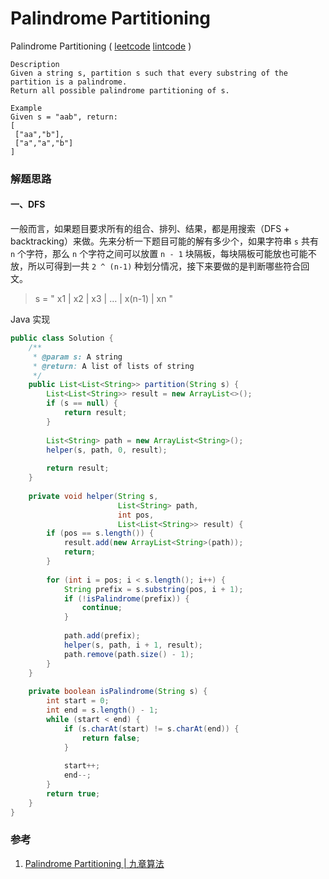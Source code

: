 #  Palindrome Partitioning

 Palindrome Partitioning  ( [leetcode]()  [lintcode]() )

 ```
Description
Given a string s, partition s such that every substring of the partition is a palindrome.
Return all possible palindrome partitioning of s.

Example
Given s = "aab", return:
[
  ["aa","b"],
  ["a","a","b"]
]
 ```

### 解题思路

#### 一、DFS

一般而言，如果题目要求所有的组合、排列、结果，都是用搜索（DFS + backtracking）来做。先来分析一下题目可能的解有多少个，如果字符串 `s` 共有 `n` 个字符，那么 `n` 个字符之间可以放置 `n - 1` 块隔板，每块隔板可能放也可能不放，所以可得到一共 `2 ^ (n-1)` 种划分情况，接下来要做的是判断哪些符合回文。

> s = " x1 | x2 | x3 | …  | x(n-1) | xn "

Java 实现

```java
public class Solution {
    /**
     * @param s: A string
     * @return: A list of lists of string
     */
    public List<List<String>> partition(String s) {
        List<List<String>> result = new ArrayList<>();
        if (s == null) {
            return result;
        }
        
        List<String> path = new ArrayList<String>();
        helper(s, path, 0, result);
        
        return result;
    }
    
    private void helper(String s, 
                        List<String> path, 
                        int pos,
                        List<List<String>> result) {
        if (pos == s.length()) {
            result.add(new ArrayList<String>(path));
            return;
        }          
        
        for (int i = pos; i < s.length(); i++) {
            String prefix = s.substring(pos, i + 1);
            if (!isPalindrome(prefix)) {
                continue;
            }
            
            path.add(prefix);
            helper(s, path, i + 1, result);
            path.remove(path.size() - 1);
        }
    }
    
    private boolean isPalindrome(String s) {
        int start = 0;
        int end = s.length() - 1;
        while (start < end) {
            if (s.charAt(start) != s.charAt(end)) {
                return false;
            }
            
            start++;
            end--;
        }
        return true;
    }
}
```



### 参考

1. [Palindrome Partitioning | 九章算法](http://www.jiuzhang.com/solutions/palindrome-partitioning/)